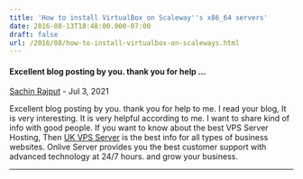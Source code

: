 ```yaml
---
title: 'How to install VirtualBox on Scaleway''s x86_64 servers'
date: 2016-08-13T18:48:00.000-07:00
draft: false
url: /2016/08/how-to-install-virtualbox-on-scaleways.html
---
```


#### Excellent blog posting by you. thank you for help ...
[Sachin Rajput](https://www.blogger.com/profile/00542695302115844240 "noreply@blogger.com") - <time datetime="2021-07-21T03:48:46.051-07:00">Jul 3, 2021</time>

Excellent blog posting by you. thank you for help to me. I read your blog, It is very interesting. It is very helpful according to me. I want to share kind of info with good people. If you want to know about the best VPS Server Hosting, Then [UK VPS Server](https://www.ukserverhosting.org/uk-vps-server/) is the best info for all types of business websites. Onlive Server provides you the best customer support with advanced technology at 24/7 hours. and grow your business.
<hr />
